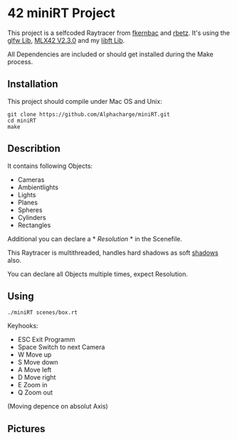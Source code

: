 # 42 miniRT Project
This project is a selfcoded Raytracer from [fkernbac](https://github.com/fkernbac) and [rbetz](https://github.com/Alphacharge).
It's using the [glfw Lib](https://github.com/glfw/glfw), [MLX42 V2.3.0](https://github.com/codam-coding-college/MLX42/commit/bf5dd7085b403974dd2d4e1e217877a518fc8915) and my [libft Lib](https://github.com/Alphacharge/mylibft/commit/37dc7a19c7b4b2734c7a4ccf9407ca715a660866).

All Dependencies are included or should get installed during the Make process.
## Installation
This project should compile under Mac OS and Unix:
```
git clone https://github.com/Alphacharge/miniRT.git
cd miniRT
make
```

## Describtion
It contains following Objects:
- Cameras
- Ambientlights
- Lights
- Planes
- Spheres
- Cylinders
- Rectangles

Additional you can declare a * *Resolution* * in the Scenefile.

This Raytracer is multithreaded, handles hard shadows as soft [shadows](https://www.peachpit.com/articles/article.aspx?p=486505&seqNum=6) also.

You can declare all Objects multiple times, expect Resolution.
## Using
``./miniRT scenes/box.rt``

Keyhooks:
+ ESC	Exit Programm
+ Space	Switch to next Camera
+ W		Move up
+ S		Move down
+ A		Move left
+ D		Move right
+ E		Zoom in
+ Q		Zoom out

(Moving depence on absolut Axis)
## Pictures
